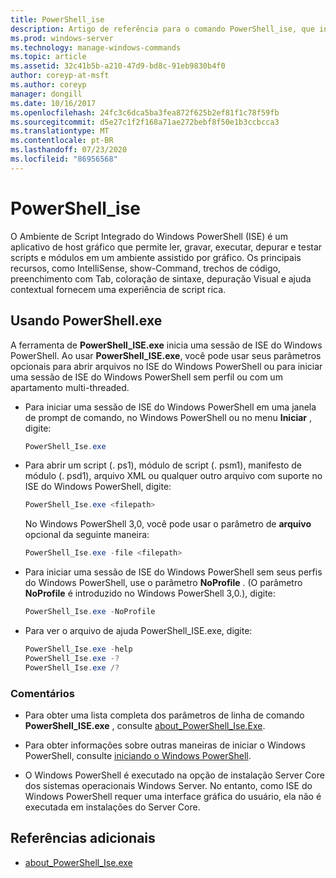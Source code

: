 ```yaml
---
title: PowerShell_ise
description: Artigo de referência para o comando PowerShell_ise, que inicia uma sessão de Ambiente de Script Integrado do Windows PowerShell (ISE).
ms.prod: windows-server
ms.technology: manage-windows-commands
ms.topic: article
ms.assetid: 32c41b5b-a210-47d9-bd8c-91eb9830b4f0
author: coreyp-at-msft
ms.author: coreyp
manager: dongill
ms.date: 10/16/2017
ms.openlocfilehash: 24fc3c6dca5ba3fea872f625b2ef81f1c78f59fb
ms.sourcegitcommit: d5e27c1f2f168a71ae272bebf8f50e1b3ccbcca3
ms.translationtype: MT
ms.contentlocale: pt-BR
ms.lasthandoff: 07/23/2020
ms.locfileid: "86956568"
---
```

# <a name="powershell_ise"></a>PowerShell_ise

O Ambiente de Script Integrado do Windows PowerShell (ISE) é um aplicativo de host gráfico que permite ler, gravar, executar, depurar e testar scripts e módulos em um ambiente assistido por gráfico. Os principais recursos, como IntelliSense, show-Command, trechos de código, preenchimento com Tab, coloração de sintaxe, depuração Visual e ajuda contextual fornecem uma experiência de script rica.

## <a name="using-powershellexe"></a>Usando PowerShell.exe

A ferramenta de **PowerShell_ISE.exe** inicia uma sessão de ISE do Windows PowerShell. Ao usar **PowerShell_ISE.exe**, você pode usar seus parâmetros opcionais para abrir arquivos no ISE do Windows PowerShell ou para iniciar uma sessão de ISE do Windows PowerShell sem perfil ou com um apartamento multi-threaded.

- Para iniciar uma sessão de ISE do Windows PowerShell em uma janela de prompt de comando, no Windows PowerShell ou no menu **Iniciar** , digite:

  ```powershell
  PowerShell_Ise.exe
  ```

- Para abrir um script (. ps1), módulo de script (. psm1), manifesto de módulo (. psd1), arquivo XML ou qualquer outro arquivo com suporte no ISE do Windows PowerShell, digite:

  ```powershell
  PowerShell_Ise.exe <filepath>
  ```

  No Windows PowerShell 3,0, você pode usar o parâmetro de **arquivo** opcional da seguinte maneira:

  ```powershell
  PowerShell_Ise.exe -file <filepath>
  ```

- Para iniciar uma sessão de ISE do Windows PowerShell sem seus perfis do Windows PowerShell, use o parâmetro **NoProfile** . (O parâmetro **NoProfile** é introduzido no Windows PowerShell 3,0.), digite:

  ```powershell
  PowerShell_Ise.exe -NoProfile
  ```

- Para ver o arquivo de ajuda PowerShell_ISE.exe, digite:

    ```powershell
    PowerShell_Ise.exe -help
    PowerShell_Ise.exe -?
    PowerShell_Ise.exe /?
    ```

### <a name="remarks"></a>Comentários

- Para obter uma lista completa dos parâmetros de linha de comando **PowerShell_ISE.exe** , consulte [about_PowerShell_Ise.Exe](/powershell/module/microsoft.powershell.core/about/about_powershell_ise_exe).

- Para obter informações sobre outras maneiras de iniciar o Windows PowerShell, consulte [iniciando o Windows PowerShell](/powershell/scripting/windows-powershell/starting-windows-powershell).

- O Windows PowerShell é executado na opção de instalação Server Core dos sistemas operacionais Windows Server. No entanto, como ISE do Windows PowerShell requer uma interface gráfica do usuário, ela não é executada em instalações do Server Core.

## <a name="additional-references"></a>Referências adicionais

- [about_PowerShell_Ise.exe](/powershell/module/microsoft.powershell.core/about/about_powershell_exe)

